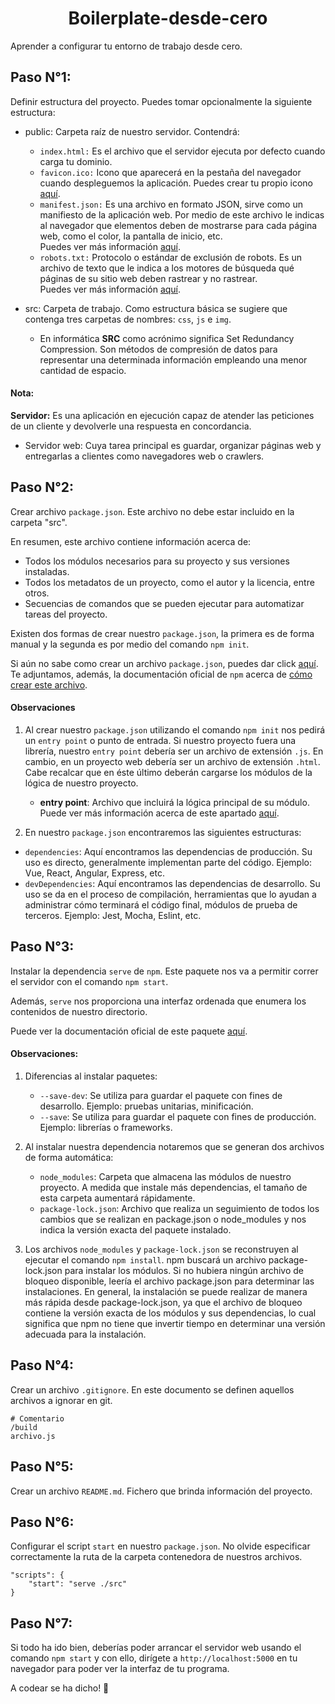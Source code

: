 <h1 align="center">Boilerplate-desde-cero</h1>
Aprender a configurar tu entorno de trabajo desde cero.

## Paso N°1:
Definir estructura del proyecto. Puedes tomar opcionalmente la siguiente estructura:

* public: 
Carpeta raíz de nuestro servidor. Contendrá: 
  - `index.html:` Es el archivo que el servidor ejecuta por defecto cuando carga tu 
  dominio. 
  - `favicon.ico:` Icono que aparecerá en la pestaña del navegador cuando despleguemos 
  la aplicación. Puedes crear tu propio icono [aquí](https://realfavicongenerator.net/).
  - `manifest.json:` Es una archivo en formato JSON, sirve como un manifiesto de la aplicación 
  web. Por medio de este archivo le indicas al navegador que elementos deben de mostrarse 
  para cada página web, como el color, la pantalla de inicio, etc.<br>
  Puedes ver más información 
  [aquí](https://blog.nubecolectiva.com/que-es-y-como-configurar-manifest-json-en-una-pagina-web/).
  - `robots.txt:`  Protocolo o estándar de exclusión de robots. Es un archivo de texto que 
  le indica a los motores de búsqueda qué páginas de su sitio web deben rastrear y no
  rastrear.<br>
  Puedes ver más información [aquí](https://neilpatel.com/blog/robots-txt/).

* src: 
 Carpeta de trabajo. Como estructura básica se sugiere que contenga tres carpetas de 
 nombres: `css`, `js` e `img`.
  - En informática **SRC** como acrónimo significa Set Redundancy Compression. Son
  métodos de compresión de datos para representar una determinada información empleando 
  una menor cantidad de espacio.
 
 #### Nota:
 **Servidor:**
Es una aplicación en ejecución capaz de atender las peticiones de un cliente y devolverle 
una respuesta en concordancia. 
  - Servidor web: Cuya tarea principal es guardar, organizar páginas web y entregarlas a 
  clientes como navegadores web o crawlers. 

## Paso N°2:
Crear archivo `package.json`. Este archivo no debe estar incluido en la carpeta "src".

En resumen, este archivo contiene información acerca de:
 - Todos los módulos necesarios para su proyecto y sus versiones instaladas.
 - Todos los metadatos de un proyecto, como el autor y la licencia, entre otros.
 - Secuencias de comandos que se pueden ejecutar para automatizar tareas del proyecto.

Existen dos formas de crear nuestro `package.json`, la primera es de forma 
manual y la segunda es por medio del comando `npm init`. 

Si aún no sabe como crear un archivo `package.json`, puedes dar click 
[aquí](https://medium.com/noders/t%C3%BA-yo-y-package-json-9553929fb2e3). Te 
adjuntamos, además, la documentación oficial de `npm` acerca de 
[cómo crear este archivo](https://docs.npmjs.com/creating-a-package-json-file).

#### Observaciones
  1. Al crear nuestro `package.json` utilizando el comando `npm init` nos pedirá un 
    `entry point` o punto de entrada. Si nuestro proyecto fuera una librería, nuestro 
    `entry point` debería ser un archivo de extensión `.js`. En cambio, en un proyecto 
    web debería ser un archivo de extensión `.html`. Cabe recalcar que en éste último
    deberán cargarse los módulos de la lógica de nuestro proyecto. 
 
       - **entry point**: Archivo que incluirá la lógica principal de su módulo. Puede 
       ver más información acerca de este apartado 
       [aquí](https://stackoverflow.com/questions/32800066/what-is-entry-point-in-npm-init).

  2. En nuestro `package.json` encontraremos las siguientes estructuras:
   - `dependencies`: Aquí encontramos las dependencias de producción. Su uso es directo, 
   generalmente implementan parte del código. Ejemplo: Vue, React, Angular, Express, etc.
   - `devDependencies`:  Aquí encontramos las dependencias de desarrollo. Su uso se da en
   el proceso de compilación, herramientas que lo ayudan a administrar cómo terminará el 
   código final, módulos de prueba de terceros. Ejemplo: Jest, Mocha, Eslint, etc.

## Paso N°3:
Instalar la dependencia `serve` de `npm`. Este paquete nos va a permitir correr el 
servidor con el comando `npm start`.

Además, `serve` nos proporciona una interfaz ordenada que enumera los contenidos de
nuestro directorio.

Puede ver la documentación oficial de este paquete [aquí](https://www.npmjs.com/package/serve).


#### Observaciones:
 1. Diferencias al instalar paquetes:
     - `--save-dev`: Se utiliza para guardar el paquete con fines de desarrollo. Ejemplo: 
      pruebas unitarias, minificación.
     - `--save`: Se utiliza para guardar el paquete con fines de producción. Ejemplo:
      librerías o frameworks.

 2. Al instalar nuestra dependencia notaremos que se generan dos archivos de forma automática:
    - `node_modules`: Carpeta que almacena las módulos de nuestro proyecto. A medida que 
    instale más dependencias, el tamaño de esta carpeta aumentará rápidamente.
    - `package-lock.json`: Archivo que realiza un seguimiento de todos los cambios que se realizan 
    en package.json o node_modules y nos indica la versión exacta del paquete instalado. 
    
 3. Los archivos `node_modules` y `package-lock.json` se reconstruyen al ejecutar el comando 
    `npm install`. npm buscará un archivo package-lock.json para instalar los módulos. Si no
    hubiera ningún archivo de bloqueo disponible, leería el archivo package.json para determinar
    las instalaciones. En general, la instalación se puede realizar de manera más rápida desde 
    package-lock.json, ya que el archivo de bloqueo contiene la versión exacta de los módulos y 
    sus dependencias, lo cual significa que npm no tiene que invertir tiempo en determinar una 
    versión adecuada para la instalación.

## Paso N°4:
Crear un archivo `.gitignore`. En este documento se definen aquellos archivos a ignorar en git.

```
# Comentario
/build
archivo.js
```

## Paso N°5:
Crear un archivo `README.md`. Fichero que brinda información del proyecto.

## Paso N°6:
Configurar el script `start` en nuestro `package.json`. No olvide especificar correctamente
la ruta de la carpeta contenedora de nuestros archivos.

```
"scripts": {
    "start": "serve ./src"
}
```

## Paso N°7:
Si todo ha ido bien, deberías poder arrancar el servidor web usando el comando `npm start` 
y con ello, dirígete a `http://localhost:5000` en tu navegador para poder ver la interfaz 
de tu programa.

A codear se ha dicho! :rocket:

